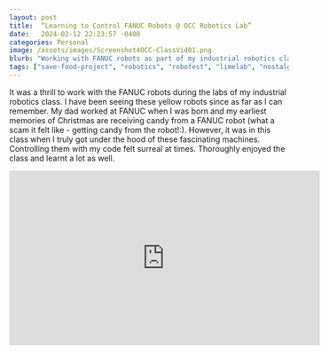 ```yaml
---
layout: post
title:  “Learning to Control FANUC Robots @ OCC Robotics Lab”
date:   2024-02-12 22:23:57 -0400
categories: Personal
image: /assets/images/Screenshot4OCC-ClassVid01.png
blurb: "Working with FANUC robots as part of my industrial robotics class at the local Community College..."
tags: ["save-food-project", "robotics", "robofest", "limelab", "nostalgia", "my-journey"]
---
```

It was a thrill to work with the FANUC robots during the labs of my industrial robotics class. I have been seeing these yellow robots since as far as I can remember. My dad worked at FANUC when I was born and my earliest memories of Christmas are receiving candy from a FANUC robot (what a scam it felt like - getting candy from the robot!:). However, it was in this class when I truly got under the hood of these fascinating machines. Controlling them with my code felt surreal at times.
Thoroughly enjoyed the class and learnt a lot as well.
<!-- Embed the YouTube video here -->
<div class="video-container">
<iframe width="560" height="315" src="https://www.youtube.com/embed/d5I2CFQRDqw?si=8e7nNA-jyG0HfBXM" title="YouTube video player" frameborder="0" allow="accelerometer; autoplay; clipboard-write; encrypted-media; gyroscope; picture-in-picture; web-share" referrerpolicy="strict-origin-when-cross-origin" allowfullscreen></iframe>
</div>
